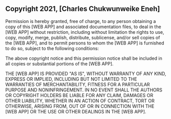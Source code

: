 ## Copyright 2021, [Charles Chukwunweike Eneh]


Permission is hereby granted, free of charge, to any person obtaining a copy of this [WEB APP] and associated documentation files, to deal in the [WEB APP] without restriction, including without limitation the rights to use, copy, modify, merge, publish, distribute, sublicense, and/or sell copies of the [WEB APP], and to permit persons to whom the [WEB APP] is furnished to do so, subject to the following conditions:

The above copyright notice and this permission notice shall be included in all copies or substantial portions of the [WEB APP].

THE [WEB APP] IS PROVIDED "AS IS", WITHOUT WARRANTY OF ANY KIND, EXPRESS OR IMPLIED, INCLUDING BUT NOT LIMITED TO THE WARRANTIES OF MERCHANTABILITY, FITNESS FOR A PARTICULAR PURPOSE AND NONINFRINGEMENT. IN NO EVENT SHALL THE AUTHORS OR COPYRIGHT HOLDERS BE LIABLE FOR ANY CLAIM, DAMAGES OR OTHER LIABILITY, WHETHER IN AN ACTION OF CONTRACT, TORT OR OTHERWISE, ARISING FROM, OUT OF OR IN CONNECTION WITH THE [WEB APP] OR THE USE OR OTHER DEALINGS IN THE [WEB APP].
